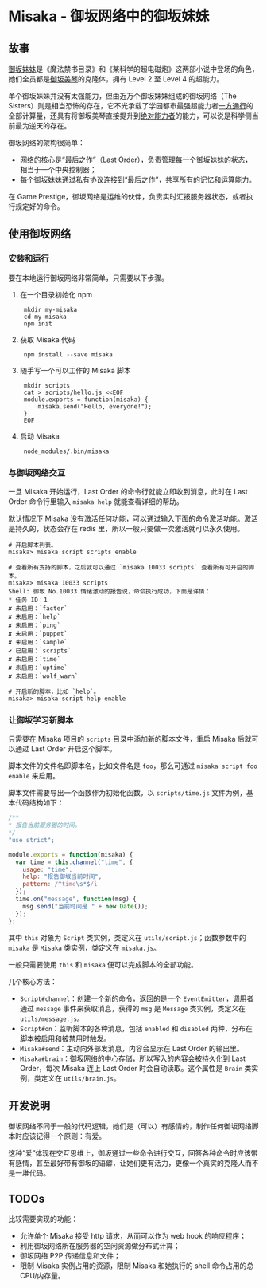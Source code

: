 # Misaka - 御坂网络中的御坂妹妹 #

## 故事 ##

[御坂妹妹](http://baike.baidu.com/view/2920862.htm)是《魔法禁书目录》和《某科学的超电磁炮》这两部小说中登场的角色，她们全员都是[御坂美琴](http://baike.baidu.com/view/1902239.htm)的克隆体，拥有 Level 2 至 Level 4 的超能力。

单个御坂妹妹并没有太强能力，但由近万个御坂妹妹组成的御坂网络（The Sisters）则是相当恐怖的存在，它不光承载了学园都市最强超能力者[一方通行](http://baike.baidu.com/view/2110758.htm)的全部计算量，还具有将御坂美琴直接提升到[绝对能力者](http://baike.baidu.com/view/5273493.htm)的能力，可以说是科学侧当前最为逆天的存在。

御坂网络的架构很简单：

* 网络的核心是“最后之作”（Last Order），负责管理每一个御坂妹妹的状态，相当于一个中央控制器；
* 每个御坂妹妹通过私有协议连接到“最后之作”，共享所有的记忆和运算能力。

在 Game Prestige，御坂网络是运维的伙伴，负责实时汇报服务器状态，或者执行规定好的命令。

## 使用御坂网络 ##

### 安装和运行 ###

要在本地运行御坂网络非常简单，只需要以下步骤。

1. 在一个目录初始化 npm

        mkdir my-misaka
        cd my-misaka
        npm init

2. 获取 Misaka 代码

        npm install --save misaka

3. 随手写一个可以工作的 Misaka 脚本

        mkdir scripts
        cat > scripts/hello.js <<EOF
        module.exports = function(misaka) {
            misaka.send("Hello, everyone!");
        }
        EOF

3. 启动 Misaka

        node_modules/.bin/misaka

### 与御坂网络交互 ###

一旦 Misaka 开始运行，Last Order 的命令行就能立即收到消息，此时在 Last Order 命令行里输入 `misaka help` 就能查看详细的帮助。

默认情况下 Misaka 没有激活任何功能，可以通过输入下面的命令激活功能。激活是持久的，状态会存在 redis 里，所以一般只要做一次激活就可以永久使用。

    # 开启脚本列表。
    misaka> misaka script scripts enable

    # 查看所有支持的脚本，之后就可以通过 `misaka 10033 scripts` 查看所有可开启的脚本。
    misaka> misaka 10033 scripts
    Shell: 御坂 No.10033 情绪激动的报告说，命令执行成功，下面是详情：
    * 任务 ID：1
    ✘ 未启用：`facter`
    ✘ 未启用：`help`
    ✘ 未启用：`ping`
    ✘ 未启用：`puppet`
    ✘ 未启用：`sample`
    ✔ 已启用：`scripts`
    ✘ 未启用：`time`
    ✘ 未启用：`uptime`
    ✘ 未启用：`wolf_warn`

    # 开启新的脚本，比如 `help`。
    misaka> misaka script help enable

### 让御坂学习新脚本 ###

只需要在 Misaka 项目的 `scripts` 目录中添加新的脚本文件，重启 Misaka 后就可以通过 Last Order 开启这个脚本。

脚本文件的文件名即脚本名，比如文件名是 `foo`，那么可通过 `misaka script foo enable` 来启用。

脚本文件需要导出一个函数作为初始化函数，以 `scripts/time.js` 文件为例，基本代码结构如下：

```javascript
/**
* 报告当前服务器的时间。
*/
"use strict";

module.exports = function(misaka) {
  var time = this.channel("time", {
    usage: "time",
    help: "报告御坂当前时间",
    pattern: /^time\s*$/i
  });
  time.on("message", function(msg) {
    msg.send("当前时间是 " + new Date());
  });
};

```

其中 `this` 对象为 `Script` 类实例，类定义在 `utils/script.js`；函数参数中的 `misaka` 是 `Misaka` 类实例，类定义在 `misaka.js`。

一般只需要使用 `this` 和 `misaka` 便可以完成脚本的全部功能。

几个核心方法：

* `Script#channel`：创建一个新的命令，返回的是一个 `EventEmitter`，调用者通过 `message` 事件来获取消息，获得的 `msg` 是 `Message` 类实例，类定义在 `utils/message.js`。
* `Script#on`：监听脚本的各种消息，包括 `enabled` 和 `disabled` 两种，分布在脚本被启用和被禁用时触发。
* `Misaka#send`：主动向外部发消息，内容会显示在 Last Order 的输出里。
* `Misaka#brain`：御坂网络的中心存储，所以写入的内容会被持久化到 Last Order，每次 Misaka 连上 Last Order 时会自动读取。这个属性是 `Brain` 类实例，类定义在 `utils/brain.js`。

## 开发说明 ##

御坂网络不同于一般的代码逻辑，她们是（可以）有感情的，制作任何御坂网络脚本时应该记得一个原则：有爱。

这种“爱”体现在交互思维上，御坂通过一些命令进行交互，回答各种命令时应该带有感情，甚至最好带有御坂的语癖，让她们更有活力，更像一个真实的克隆人而不是一堆代码。

## TODOs ##

比较需要实现的功能：

* 允许单个 Misaka 接受 http 请求，从而可以作为 web hook 的响应程序；
* 利用御坂网络所在服务器的空闲资源做分布式计算；
* 御坂网络 P2P 传递信息和文件；
* 限制 Misaka 实例占用的资源，限制 Misaka 和她执行的 shell 命令占用的总 CPU/内存量。
